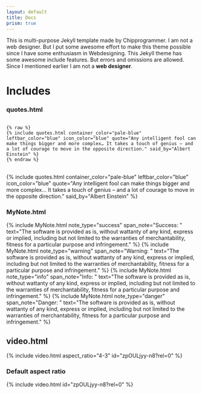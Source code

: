 ```yaml
---
layout: default
title: Docs
prism: true
---
```


This is multi-purpose Jekyll template made by Chipprogrammer. I am not a web designer. But I put some awesome effort to make this theme possible since I have some enthusiasm in Webdesigning. This Jekyll theme has some awesome include features. But errors and omissions are allowed. Since I mentioned earlier I am not a **web designer**.
# Includes

### quotes.html
<pre class="line-numbers">
<code class="language-markdown">
{% raw %}
{% include quotes.html container_color="pale-blue" leftbar_color="blue" icon_color="blue" quote="Any intelligent fool can make things bigger and more complex… It takes a touch of genius – and a lot of courage to move in the opposite direction." said_by="Albert Einstein" %}
{% endraw %}
</code>
</pre>
{% include quotes.html container_color="pale-blue" leftbar_color="blue" icon_color="blue" quote="Any intelligent fool can make things bigger and more complex… It takes a touch of genius – and a lot of courage to move in the opposite direction." said_by="Albert Einstein" %}

### MyNote.html
{% include MyNote.html note_type="success" span_note="Success: " text="The software is provided as is, without wattanty of any kind, express or implied, including but not limited to the warranties of merchantability, fitness for a particular purpose and infringement." %}
{% include MyNote.html note_type="warning" span_note="Warning: " text="The software is provided as is, without wattanty of any kind, express or implied, including but not limited to the warranties of merchantability, fitness for a particular purpose and infringement." %}
{% include MyNote.html note_type="info" span_note="Info: " text="The software is provided as is, without wattanty of any kind, express or implied, including but not limited to the warranties of merchantability, fitness for a particular purpose and infringement." %}
{% include MyNote.html note_type="danger" span_note="Danger: " text="The software is provided as is, without wattanty of any kind, express or implied, including but not limited to the warranties of merchantability, fitness for a particular purpose and infringement." %}

## video.html

{% include video.html aspect_ratio="4-3" id="zpOULjyy-n8?rel=0" %}
### Default aspect ratio
{% include video.html id="zpOULjyy-n8?rel=0" %}
